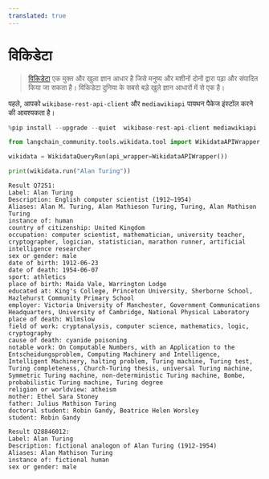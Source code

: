 ```yaml
---
translated: true
---
```


# विकिडेटा

>[विकिडेटा](https://wikidata.org/) एक मुक्त और खुला ज्ञान आधार है जिसे मनुष्य और मशीनों दोनों द्वारा पढ़ा और संपादित किया जा सकता है। विकिडेटा दुनिया के सबसे बड़े खुले ज्ञान आधारों में से एक है।

पहले, आपको `wikibase-rest-api-client` और `mediawikiapi` पायथन पैकेज इंस्टॉल करने की आवश्यकता है।

```python
%pip install --upgrade --quiet  wikibase-rest-api-client mediawikiapi
```

```python
from langchain_community.tools.wikidata.tool import WikidataAPIWrapper, WikidataQueryRun

wikidata = WikidataQueryRun(api_wrapper=WikidataAPIWrapper())
```

```python
print(wikidata.run("Alan Turing"))
```

```output
Result Q7251:
Label: Alan Turing
Description: English computer scientist (1912–1954)
Aliases: Alan M. Turing, Alan Mathieson Turing, Turing, Alan Mathison Turing
instance of: human
country of citizenship: United Kingdom
occupation: computer scientist, mathematician, university teacher, cryptographer, logician, statistician, marathon runner, artificial intelligence researcher
sex or gender: male
date of birth: 1912-06-23
date of death: 1954-06-07
sport: athletics
place of birth: Maida Vale, Warrington Lodge
educated at: King's College, Princeton University, Sherborne School, Hazlehurst Community Primary School
employer: Victoria University of Manchester, Government Communications Headquarters, University of Cambridge, National Physical Laboratory
place of death: Wilmslow
field of work: cryptanalysis, computer science, mathematics, logic, cryptography
cause of death: cyanide poisoning
notable work: On Computable Numbers, with an Application to the Entscheidungsproblem, Computing Machinery and Intelligence, Intelligent Machinery, halting problem, Turing machine, Turing test, Turing completeness, Church-Turing thesis, universal Turing machine, Symmetric Turing machine, non-deterministic Turing machine, Bombe, probabilistic Turing machine, Turing degree
religion or worldview: atheism
mother: Ethel Sara Stoney
father: Julius Mathison Turing
doctoral student: Robin Gandy, Beatrice Helen Worsley
student: Robin Gandy

Result Q28846012:
Label: Alan Turing
Description: fictional analogon of Alan Turing (1912-1954)
Aliases: Alan Mathison Turing
instance of: fictional human
sex or gender: male
```
